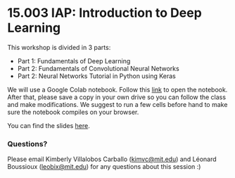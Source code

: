 # 15.003 IAP: Introduction to Deep Learning

This workshop is divided in 3 parts:
- Part 1: Fundamentals of Deep Learning
- Part 2: Fundamentals of Convolutional Neural Networks
- Part 2: Neural Networks Tutorial in Python using Keras

We will use a Google Colab notebook. Follow this [link](https://colab.research.google.com/drive/1BNAPJtI4xYyWjVdLbOBvifao-84gx2o0?usp=sharing) to open the notebook. After that, please save a copy in your own drive so you can follow the class and make modifications.
We suggest to run a few cells before hand to make sure the notebook compiles on your browser.

You can find the slides [here](https://www.dropbox.com/s/6z6ncihyhzfxt3y/IntroToDeepLearning.pptx?dl=0).

### Questions?

Please email Kimberly Villalobos Carballo (kimvc@mit.edu) and Léonard Boussioux (leobix@mit.edu) for any questions about this session :) 
